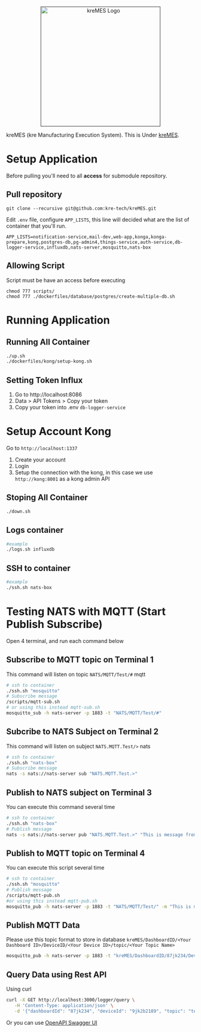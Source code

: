 <p align="center">
  <a href="" target="blank"><img src="https://svgshare.com/i/fmL.svg" width="320" alt="kreMES Logo" /></a>
</p>

kreMES (kre Manufacturing Execution System). This is Under [kreMES](LICENSE).

# Setup Application
Before pulling you'll need to all **access** for submodule repository.

## Pull repository
```
git clone --recursive git@github.com:kre-tech/kreMES.git
```

Edit `.env` file, configure `APP_LISTS`, this line will decided what are the list of container that you'll run.
```
APP_LISTS=notification-service,mail-dev,web-app,konga,konga-prepare,kong,postgres-db,pg-admin4,things-service,auth-service,db-logger-service,influxdb,nats-server,mosquitto,nats-box
```
## Allowing Script
Script must be have an access before executing
```
chmod 777 scripts/
chmod 777 ./dockerfiles/database/postgres/create-multiple-db.sh
```

# Running Application

## Running All Container
```bash
./up.sh
./dockerfiles/kong/setup-kong.sh
```

## Setting Token Influx
1. Go to http://localhost:8086
2. Data > API Tokens > Copy your token
3. Copy your token into .env `db-logger-service`

# Setup Account Kong
Go to `http://localhost:1337`
1. Create your account
2. Login
3. Setup the connection with the kong, in this case we use `http://kong:8001` as a kong admin API

## Stoping All Container
```bash
./down.sh
```

## Logs container
```bash
#example
./logs.sh influxdb
```

## SSH to container
```bash
#example
./ssh.sh nats-box
```

# Testing NATS with MQTT (Start Publish Subscribe)
Open 4 terminal, and run each command below

## Subscribe to MQTT topic on Terminal 1
This command will listen on topic `NATS/MQTT/Test/#` mqtt
```bash
# ssh to container
./ssh.sh "mosquitto"
# Subscribe message
/scripts/mqtt-sub.sh
# or using this instead mqtt-sub.sh
mosquitto_sub -h nats-server -p 1883 -t "NATS/MQTT/Test/#"
```

## Subcribe to NATS Subject on Terminal 2
This command will listen on subject `NATS.MQTT.Test/>` nats
```bash
# ssh to container
./ssh.sh "nats-box"
# Subscribe message
nats -s nats://nats-server sub "NATS.MQTT.Test.>"
```

## Publish to NATS subject on Terminal 3
You can execute this command several time
```bash
# ssh to container
./ssh.sh "nats-box"
# Publish message
nats -s nats://nats-server pub "NATS.MQTT.Test.>" "This is message from nats"
```

## Publish to MQTT topic on Terminal 4
You can execute this script several time
```bash
# ssh to container
./ssh.sh "mosquitto"
# Publish message
/scripts/mqtt-pub.sh
#or using this instead mqtt-pub.sh
mosquitto_pub -h nats-server -p 1883 -t "NATS/MQTT/Test/" -m "This is message from mqtt"
```


## Publish MQTT Data
Please use this topic format to store in database
`kreMES/DashboardID/<Your Dashboard ID>/DeviceID/<Your Device ID>/topic/<Your Topic Name>`
```bash
mosquitto_pub -h nats-server -p 1883 -t "kreMES/DashboardID/87jk234/DeviceID/9jk2b2189/topic/temp" -m "80.23"
```

## Query Data using Rest API
Using curl
```bash
curl -X GET http://localhost:3000/logger/query \
   -H 'Content-Type: application/json' \
   -d '{"dashboardId": "87jk234", "deviceId": "9jk2b2189", "topic": "temp"}'
```

Or you can use [OpenAPI Swagger UI](http://localhost:3000/api)